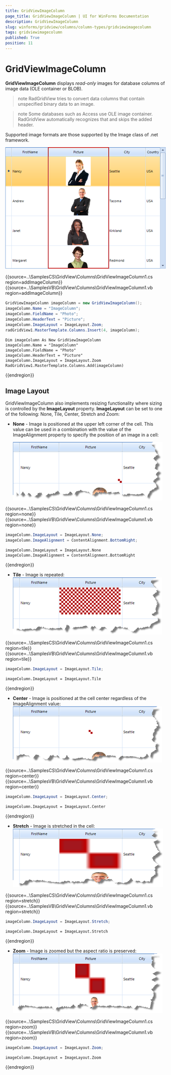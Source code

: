 ```yaml
---
title: GridViewImageColumn
page_title: GridViewImageColumn | UI for WinForms Documentation
description: GridViewImageColumn
slug: winforms/gridview/columns/column-types/gridviewimagecolumn
tags: gridviewimagecolumn
published: True
position: 11
---
```


# GridViewImageColumn



__GridViewImageColumn__ displays *read-only* images for database columns of image data (OLE container or BLOB). 

>note RadGridView tries to convert data columns that contain unspecified binary data to an image.
>


>note Some databases such as Access use OLE image container. RadGridView automatically recognizes that and skips the added header.
>


Supported image formats are those supported by the Image class of .net framework. 



![gridview-columns-gridviewimagecolumn 001](images/gridview-columns-gridviewimagecolumn001.png)

{{source=..\SamplesCS\GridView\Columns\GridViewImageColumn1.cs region=addImageColumn}} 
{{source=..\SamplesVB\GridView\Columns\GridViewImageColumn1.vb region=addImageColumn}} 

````C#
GridViewImageColumn imageColumn = new GridViewImageColumn();
imageColumn.Name = "ImageColumn";
imageColumn.FieldName = "Photo";
imageColumn.HeaderText = "Picture";
imageColumn.ImageLayout = ImageLayout.Zoom;           
radGridView1.MasterTemplate.Columns.Insert(4, imageColumn);

````
````VB.NET
Dim imageColumn As New GridViewImageColumn
imageColumn.Name = "ImageColumn"
imageColumn.FieldName = "Photo"
imageColumn.HeaderText = "Picture"
imageColumn.ImageLayout = ImageLayout.Zoom
RadGridView1.MasterTemplate.Columns.Add(imageColumn)

````

{{endregion}} 




## Image Layout

GridViewImageColumn also implements resizing functionality where sizing is controlled by the __ImageLayout__ property. __ImageLayout__ can be set to one of the following: None, Tile, Center, Stretch and Zoom:

* __None__ - Image is positioned at the upper left corner of the cell. This value can be used in a combination
  with the value of the ImageAlignment property to specify the position of an image in a cell:
  
  ![gridview-columns-gridviewimagecolumn 002](images/gridview-columns-gridviewimagecolumn002.png)

{{source=..\SamplesCS\GridView\Columns\GridViewImageColumn1.cs region=none}} 
{{source=..\SamplesVB\GridView\Columns\GridViewImageColumn1.vb region=none}} 

````C#
imageColumn.ImageLayout = ImageLayout.None;
imageColumn.ImageAlignment = ContentAlignment.BottomRight;

````
````VB.NET
imageColumn.ImageLayout = ImageLayout.None
imageColumn.ImageAlignment = ContentAlignment.BottomRight

````

{{endregion}} 




* __Tile__ - Image is repeated:<br>
 ![gridview-columns-gridviewimagecolumn 003](images/gridview-columns-gridviewimagecolumn003.png)

{{source=..\SamplesCS\GridView\Columns\GridViewImageColumn1.cs region=tile}} 
{{source=..\SamplesVB\GridView\Columns\GridViewImageColumn1.vb region=tile}} 

````C#
imageColumn.ImageLayout = ImageLayout.Tile;

````
````VB.NET
imageColumn.ImageLayout = ImageLayout.Tile

````

{{endregion}} 

* __Center__ - Image is positioned at the cell center regardless of the ImageAlignment value: <br>![gridview-columns-gridviewimagecolumn 004](images/gridview-columns-gridviewimagecolumn004.png)

	



{{source=..\SamplesCS\GridView\Columns\GridViewImageColumn1.cs region=center}} 
{{source=..\SamplesVB\GridView\Columns\GridViewImageColumn1.vb region=center}} 

````C#
imageColumn.ImageLayout = ImageLayout.Center;

````
````VB.NET
imageColumn.ImageLayout = ImageLayout.Center

````

{{endregion}} 




* __Stretch__ - Image is stretched in the cell: <br>![gridview-columns-gridviewimagecolumn 005](images/gridview-columns-gridviewimagecolumn005.png)

{{source=..\SamplesCS\GridView\Columns\GridViewImageColumn1.cs region=stretch}} 
{{source=..\SamplesVB\GridView\Columns\GridViewImageColumn1.vb region=stretch}} 

````C#
imageColumn.ImageLayout = ImageLayout.Stretch;

````
````VB.NET
imageColumn.ImageLayout = ImageLayout.Stretch

````

{{endregion}} 


* __Zoom__ - Image is zoomed but the aspect ratio is preserved: <br>![gridview-columns-gridviewimagecolumn 006](images/gridview-columns-gridviewimagecolumn006.png)

{{source=..\SamplesCS\GridView\Columns\GridViewImageColumn1.cs region=zoom}} 
{{source=..\SamplesVB\GridView\Columns\GridViewImageColumn1.vb region=zoom}} 

````C#
imageColumn.ImageLayout = ImageLayout.Zoom;

````
````VB.NET
imageColumn.ImageLayout = ImageLayout.Zoom

````

{{endregion}} 




